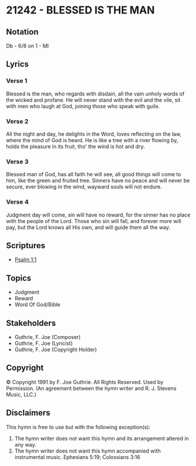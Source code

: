 # 21242 - BLESSED IS THE MAN

## Notation

Db - 6/8 on 1 - MI

## Lyrics

### Verse 1

Blessed is the man, who regards with disdain, all the vain unholy words of the wicked and profane. He will never stand with the evil and the vile, sit with men who laugh at God, joining those who speak with guile.

### Verse 2

All the night and day, he delights in the Word, loves reflecting on the law, where the mind of God is heard. He is like a tree with a river flowing by, holds the pleasure in its fruit, tho' the wind is hot and dry.

### Verse 3

Blessed man of God, has all faith he will see, all good things will come to him, like the green and fruited tree. Sinners have no peace and will never be secure, ever blowing in the wind, wayward souls will not endure.

### Verse 4

Judgment day will come, sin will have no reward, for the sinner has no place with the people of the Lord. Those who sin will fall, and forever more will pay, but the Lord knows all His own, and will guide them all the way.


## Scriptures

- [Psalm 1:1](https://www.biblegateway.com/passage/?search=Psalm%201%3A1)

## Topics

- Judgment
- Reward
- Word Of God/Bible

## Stakeholders

- Guthrie, F. Joe (Composer)
- Guthrie, F. Joe (Lyricist)
- Guthrie, F. Joe (Copyright Holder)

## Copyright

© Copyright 1991 by F. Joe Guthrie. All Rights Reserved. Used by Permission.
(An agreement between the hymn writer and R. J. Stevens Music, LLC.)

## Disclaimers

This hymn is free to use but with the following exception(s):
1. The hymn writer does not want this hymn and its arrangement altered in any way.
2. The hymn writer does not want this hymn accompanied with instrumental music.
Ephesians 5:19; Colossians 3:16

